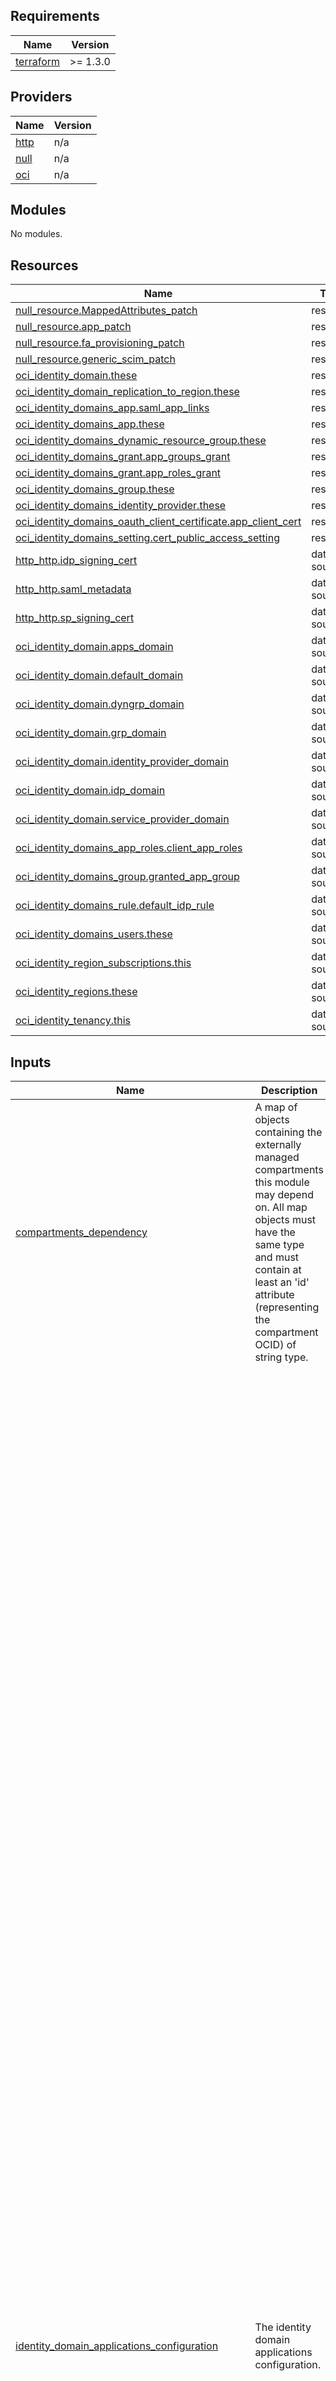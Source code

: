 ## Requirements

| Name | Version |
|------|---------|
| <a name="requirement_terraform"></a> [terraform](#requirement\_terraform) | >= 1.3.0 |

## Providers

| Name | Version |
|------|---------|
| <a name="provider_http"></a> [http](#provider\_http) | n/a |
| <a name="provider_null"></a> [null](#provider\_null) | n/a |
| <a name="provider_oci"></a> [oci](#provider\_oci) | n/a |

## Modules

No modules.

## Resources

| Name | Type |
|------|------|
| [null_resource.MappedAttributes_patch](https://registry.terraform.io/providers/hashicorp/null/latest/docs/resources/resource) | resource |
| [null_resource.app_patch](https://registry.terraform.io/providers/hashicorp/null/latest/docs/resources/resource) | resource |
| [null_resource.fa_provisioning_patch](https://registry.terraform.io/providers/hashicorp/null/latest/docs/resources/resource) | resource |
| [null_resource.generic_scim_patch](https://registry.terraform.io/providers/hashicorp/null/latest/docs/resources/resource) | resource |
| [oci_identity_domain.these](https://registry.terraform.io/providers/oracle/oci/latest/docs/resources/identity_domain) | resource |
| [oci_identity_domain_replication_to_region.these](https://registry.terraform.io/providers/oracle/oci/latest/docs/resources/identity_domain_replication_to_region) | resource |
| [oci_identity_domains_app.saml_app_links](https://registry.terraform.io/providers/oracle/oci/latest/docs/resources/identity_domains_app) | resource |
| [oci_identity_domains_app.these](https://registry.terraform.io/providers/oracle/oci/latest/docs/resources/identity_domains_app) | resource |
| [oci_identity_domains_dynamic_resource_group.these](https://registry.terraform.io/providers/oracle/oci/latest/docs/resources/identity_domains_dynamic_resource_group) | resource |
| [oci_identity_domains_grant.app_groups_grant](https://registry.terraform.io/providers/oracle/oci/latest/docs/resources/identity_domains_grant) | resource |
| [oci_identity_domains_grant.app_roles_grant](https://registry.terraform.io/providers/oracle/oci/latest/docs/resources/identity_domains_grant) | resource |
| [oci_identity_domains_group.these](https://registry.terraform.io/providers/oracle/oci/latest/docs/resources/identity_domains_group) | resource |
| [oci_identity_domains_identity_provider.these](https://registry.terraform.io/providers/oracle/oci/latest/docs/resources/identity_domains_identity_provider) | resource |
| [oci_identity_domains_oauth_client_certificate.app_client_cert](https://registry.terraform.io/providers/oracle/oci/latest/docs/resources/identity_domains_oauth_client_certificate) | resource |
| [oci_identity_domains_setting.cert_public_access_setting](https://registry.terraform.io/providers/oracle/oci/latest/docs/resources/identity_domains_setting) | resource |
| [http_http.idp_signing_cert](https://registry.terraform.io/providers/hashicorp/http/latest/docs/data-sources/http) | data source |
| [http_http.saml_metadata](https://registry.terraform.io/providers/hashicorp/http/latest/docs/data-sources/http) | data source |
| [http_http.sp_signing_cert](https://registry.terraform.io/providers/hashicorp/http/latest/docs/data-sources/http) | data source |
| [oci_identity_domain.apps_domain](https://registry.terraform.io/providers/oracle/oci/latest/docs/data-sources/identity_domain) | data source |
| [oci_identity_domain.default_domain](https://registry.terraform.io/providers/oracle/oci/latest/docs/data-sources/identity_domain) | data source |
| [oci_identity_domain.dyngrp_domain](https://registry.terraform.io/providers/oracle/oci/latest/docs/data-sources/identity_domain) | data source |
| [oci_identity_domain.grp_domain](https://registry.terraform.io/providers/oracle/oci/latest/docs/data-sources/identity_domain) | data source |
| [oci_identity_domain.identity_provider_domain](https://registry.terraform.io/providers/oracle/oci/latest/docs/data-sources/identity_domain) | data source |
| [oci_identity_domain.idp_domain](https://registry.terraform.io/providers/oracle/oci/latest/docs/data-sources/identity_domain) | data source |
| [oci_identity_domain.service_provider_domain](https://registry.terraform.io/providers/oracle/oci/latest/docs/data-sources/identity_domain) | data source |
| [oci_identity_domains_app_roles.client_app_roles](https://registry.terraform.io/providers/oracle/oci/latest/docs/data-sources/identity_domains_app_roles) | data source |
| [oci_identity_domains_group.granted_app_group](https://registry.terraform.io/providers/oracle/oci/latest/docs/data-sources/identity_domains_group) | data source |
| [oci_identity_domains_rule.default_idp_rule](https://registry.terraform.io/providers/oracle/oci/latest/docs/data-sources/identity_domains_rule) | data source |
| [oci_identity_domains_users.these](https://registry.terraform.io/providers/oracle/oci/latest/docs/data-sources/identity_domains_users) | data source |
| [oci_identity_region_subscriptions.this](https://registry.terraform.io/providers/oracle/oci/latest/docs/data-sources/identity_region_subscriptions) | data source |
| [oci_identity_regions.these](https://registry.terraform.io/providers/oracle/oci/latest/docs/data-sources/identity_regions) | data source |
| [oci_identity_tenancy.this](https://registry.terraform.io/providers/oracle/oci/latest/docs/data-sources/identity_tenancy) | data source |

## Inputs

| Name | Description | Type | Default | Required |
|------|-------------|------|---------|:--------:|
| <a name="input_compartments_dependency"></a> [compartments\_dependency](#input\_compartments\_dependency) | A map of objects containing the externally managed compartments this module may depend on. All map objects must have the same type and must contain at least an 'id' attribute (representing the compartment OCID) of string type. | <pre>map(object({<br>    id = string<br>  }))</pre> | `null` | no |
| <a name="input_identity_domain_applications_configuration"></a> [identity\_domain\_applications\_configuration](#input\_identity\_domain\_applications\_configuration) | The identity domain applications configuration. | <pre>object({<br>    default_identity_domain_id  = optional(string)<br>    default_defined_tags        = optional(map(string))<br>    default_freeform_tags       = optional(map(string))<br>    applications = map(object({<br>      identity_domain_id                  = optional(string),<br>      name                                = string,<br>      display_name                        = string,<br>      description                         = optional(string),<br>      type                                = string,    # SAML, Mobile (public), Confidential, SCIM, FusionApps, GenericSCIM<br>      active                              = optional(bool),<br>      application_group_ids               = optional(list(string)),<br>      #urls<br>      app_url                             = optional(string),<br>      custom_signin_url                   = optional(string),<br>      custom_signout_url                  = optional(string),<br>      custom_error_url                    = optional(string),<br>      custom_social_linking_callback_url  = optional(string),<br>      #display settings<br>      display_in_my_apps                   = optional(bool),<br>      user_can_request_access             = optional(bool),<br>      #autn and authz<br>      enforce_grants_as_authorization     = optional(bool),<br>      #Client Configuration<br>      configure_as_oauth_client           = optional(bool),<br>      allowed_grant_types                 = optional(list(string)),  # device_code, refresh_token, jwt_assertion (jwt-bearer), client_credentials, resource_owner (password), authorization_code, implicit, saml2_assertion(saml2-bearer), tls_client_auth<br>      allow_non_https_urls                = optional(bool),<br>      redirect_urls                       = optional(list(string)),<br>      post_logout_redirect_urls           = optional(list(string)),<br>      logout_url                          = optional(string),<br>      client_type                         = optional(string),          # trusted, confidential<br>      app_client_certificate              = optional(object({<br>                    alias                 = string,<br>                    base64certificate     = string<br>      })),<br>      allow_introspect_operation          = optional(bool),<br>      allow_on_behalf_of_operation        = optional(bool),<br>      id_token_encryption_algorithm       = optional(string),          # "A128CBC-HS256","A192CBC-HS384","A256CBC-HS512","A128GCM","A192GCM","A256GCM"<br>      bypass_consent                      = optional(bool),<br>      client_ip_address                   = optional(list(string)),    #TBA<br>      authorized_resources                = optional(string),          # Same as trust_scope:  All(Account), Specific(Explicit)<br>      resources                           = optional(list(string)),    #resources listed must match scopes defined by an app<br>      application_roles                   = optional(list(string)),<br>      #Resource Server Configuration<br>      configure_as_oauth_resource_server  = optional(bool),<br>      access_token_expiration             = optional(string),<br>      allow_token_refresh                 = optional(bool),<br>      refresh_token_expiration            = optional(string),<br>      primary_audience                    = optional(string),<br>      secondary_audiences                 = optional(list(string)),<br>      scopes = optional(map(object({<br>                  scope                       = optional(string),<br>                  display_name                = optional(string),<br>                  description                 = optional(string),<br>                  requires_user_consent       = optional(bool)<br>      }))),<br>      # SAML SSO<br>        <br>      identity_domain_sp_id               = optional(string),<br>      entity_id                           = optional(string),<br>      assertion_consumer_url              = optional(string),<br>      name_id_format                      = optional(string),    # "saml-emailaddress", "saml-x509", "saml-kerberos", "saml-persistent", "saml-transient", "saml-unspecified", "saml-windowsnamequalifier","saml-none"<br>      name_id_value                       = optional(string),<br>      signing_certificate                 = optional(string),<br>      signed_sso                          = optional(string),<br>      include_signing_certificate         = optional(bool),<br>      signature_hash_algorithm            = optional(string),<br>      enable_single_logout                = optional(bool),<br>      logout_binding                      = optional(string),<br>      single_logout_url                   = optional(string),<br>      logout_response_url                 = optional(string),<br>      require_encrypted_assertion         = optional(bool),<br>      encryption_certificate              = optional(string),<br>      encryption_algorithm                = optional(string),    #AES-128,AES-192,AES-256,AES-128-CGM,AES-256-CGM,3DES<br>      key_encryption_algorithm            = optional(string),    #RSA-V1.5, RSA-OAEP<br>      attribute_configuration             = optional(map(object({<br>                                                assertion_attribute        = string,<br>                                                identity_domain_attribute  = string,<br>                                                format                     = optional(string)<br>                                            }))),<br>      app_links                           = optional(map(object({<br>                                                relay_state       = string,<br>                                                application_icon  = optional(string),<br>                                                visible           = optional(bool)<br>                                           }))),<br>      fusion_service_urls                 = optional(object({<br>                                                crm_landing_page_url = optional(string),<br>                                                scm_landing_page_url = optional(string),<br>                                                hcm_landing_page_url = optional(string),<br>                                                erp_landing_page_url = optional(string)<br>                                           }))<br><br><br>      #Web Tier Policy<br>      web_tier_policy_json                = optional(string)<br><br>      # Catalog Apps Provisioning<br>      enable_provisioning                 = optional(bool)<br>         #Connectivity<br>      target_app_id                       = optional(string)<br>      host_name                           = optional(string)  #also use as fa host name<br>      client_id                           = optional(string)<br>      client_secret                       = optional(string)<br>      scope                               = optional(string)<br>      authentication_server_url           = optional(string)<br>      authoritative_sync                  = optional(bool)<br>      enable_synchronization              = optional(bool)    <br>      admin_consent_granted               = optional(bool) <br>         # Catalog Apps: Specific for Generic SCIM<br>      base_uri                = optional(string)<br>      custom_auth_headers     = optional(string)<br>      http_operation_types    = optional(string)<br>         # Catalog Apps: Specific for Oracle Fusion Applications 13 (FusionApps)<br>      fa_port                             = optional(string)<br>      fa_admin_user                       = optional(string)<br>      fa_admin_password                   = optional(string)<br>      fa_ssl_enabled                      = optional(bool)<br>      fa_override_custom_sync             = optional(bool)<br>      fa_admin_roles                      = optional(list(string))<br><br>      <br>      defined_tags              = optional(map(string)),<br>      freeform_tags             = optional(map(string))<br>    }))<br>  })</pre> | `null` | no |
| <a name="input_identity_domain_dynamic_groups_configuration"></a> [identity\_domain\_dynamic\_groups\_configuration](#input\_identity\_domain\_dynamic\_groups\_configuration) | The identity domain dynamic groups configuration. | <pre>object({<br>    default_identity_domain_id  = optional(string)<br>    default_defined_tags        = optional(map(string))<br>    default_freeform_tags       = optional(map(string))<br>    dynamic_groups = map(object({<br>      identity_domain_id        = optional(string),<br>      name                      = string,<br>      description               = optional(string),<br>      matching_rule             = string,<br>      defined_tags              = optional(map(string)),<br>      freeform_tags             = optional(map(string))<br>    }))<br>  })</pre> | `null` | no |
| <a name="input_identity_domain_groups_configuration"></a> [identity\_domain\_groups\_configuration](#input\_identity\_domain\_groups\_configuration) | The identity domain groups configuration. | <pre>object({<br>    enable_debug                = optional(bool,false)<br>    default_identity_domain_id  = optional(string)<br>    default_defined_tags        = optional(map(string))<br>    default_freeform_tags       = optional(map(string))<br>    groups = map(object({<br>      identity_domain_id        = optional(string),<br>      name                      = string,<br>      description               = optional(string),<br>      requestable               = optional(bool),<br>      members                   = optional(list(string)),<br>      defined_tags              = optional(map(string)),<br>      freeform_tags             = optional(map(string))<br>    }))<br>  })</pre> | `null` | no |
| <a name="input_identity_domain_identity_providers_configuration"></a> [identity\_domain\_identity\_providers\_configuration](#input\_identity\_domain\_identity\_providers\_configuration) | The identity domain identity providers configuration. | <pre>object({<br>    default_identity_domain_id  = optional(string)<br>    #default_defined_tags        = optional(map(string))<br>    #default_freeform_tags       = optional(map(string))<br>    identity_providers = map(object({<br>      identity_domain_id        = optional(string),<br>      name                      = string,<br>      description               = optional(string),<br>      icon_file                 = optional(string),<br>      enabled                   = bool,<br>      name_id_format            = optional(string),<br>      user_mapping_method       = optional(string),<br>      user_mapping_store_attribute = optional(string),<br>      assertion_attribute          = optional(string),<br><br>      idp_metadata_file         = optional(string),<br><br>      identity_domain_idp_id    = optional(string),<br>      idp_issuer_uri            = optional(string),<br>      sso_service_url           = optional(string),<br>      sso_service_binding       = optional(string),<br>      idp_signing_certificate   = optional(string),<br>      idp_encryption_certificate = optional(string),<br>      enable_global_logout      = optional(bool),<br>      idp_logout_request_url    = optional(string),<br>      idp_logout_response_url   = optional(string),<br>      idp_logout_binding        = optional(string),<br><br>      signature_hash_algorithm  = optional(string),<br>      send_signing_certificate  = optional(bool),<br>      add_to_default_idp_policy = bool,<br>      #defined_tags              = optional(map(string)),<br>      #freeform_tags             = optional(map(string))<br>    }))<br>  })</pre> | `null` | no |
| <a name="input_identity_domains_configuration"></a> [identity\_domains\_configuration](#input\_identity\_domains\_configuration) | The identity domains configuration. | <pre>object({<br>    default_compartment_id = optional(string)<br>    default_defined_tags   = optional(map(string))<br>    default_freeform_tags  = optional(map(string))<br>    identity_domains = map(object({<br>      compartment_id            = optional(string),<br>      display_name              = string,<br>      description               = string,<br>      home_region               = optional(string),<br>      license_type              = string,<br>      admin_email               = optional(string),<br>      admin_first_name          = optional(string),<br>      admin_last_name           = optional(string),<br>      admin_user_name           = optional(string),<br>      is_hidden_on_login        = optional(bool),<br>      is_notification_bypassed  = optional(bool),<br>      is_primary_email_required = optional(bool),<br>      allow_signing_cert_public_access = bool,<br>      defined_tags              = optional(map(string)),<br>      freeform_tags             = optional(map(string)),<br>      replica_region            = optional(string)<br>    }))<br>  })</pre> | `null` | no |
| <a name="input_module_name"></a> [module\_name](#input\_module\_name) | The module name. | `string` | `"iam-identity-domains"` | no |
| <a name="input_tenancy_ocid"></a> [tenancy\_ocid](#input\_tenancy\_ocid) | The OCID of the tenancy. | `string` | n/a | yes |

## Outputs

| Name | Description |
|------|-------------|
| <a name="output_all_users"></a> [all\_users](#output\_all\_users) | n/a |
| <a name="output_debug_ignored_users"></a> [debug\_ignored\_users](#output\_debug\_ignored\_users) | (Debug) Ignored users. |
| <a name="output_identity_domain_applications"></a> [identity\_domain\_applications](#output\_identity\_domain\_applications) | The identity domain applications |
| <a name="output_identity_domain_dynamic_groups"></a> [identity\_domain\_dynamic\_groups](#output\_identity\_domain\_dynamic\_groups) | The identity domain groups |
| <a name="output_identity_domain_groups"></a> [identity\_domain\_groups](#output\_identity\_domain\_groups) | The identity domain groups |
| <a name="output_identity_domain_identity_providers"></a> [identity\_domain\_identity\_providers](#output\_identity\_domain\_identity\_providers) | The identity domain groups |
| <a name="output_identity_domain_saml_metadata"></a> [identity\_domain\_saml\_metadata](#output\_identity\_domain\_saml\_metadata) | n/a |
| <a name="output_identity_domains"></a> [identity\_domains](#output\_identity\_domains) | The identity domains. |
